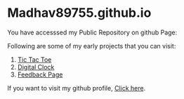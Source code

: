 # Madhav89755.github.io
You have accesssed my Public Repository on github Page:

Following are some of my early projects that you can visit:

1. <a href="https://madhav89755.github.io/tic%20tac%20toe/ticTacToe.html">Tic Tac Toe</a>
2. <a href="https://madhav89755.github.io/digitalClock/index.html">Digital Clock</a>
3. <a href="https://madhav89755.github.io/HB_FEEDBACK/Index.html">Feedback Page</a>

If you want to visit my github profile, <a href="https://github.com/Madhav89755">Click here</a>.
